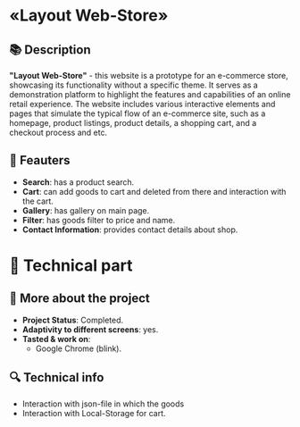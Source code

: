 # «Layout Web-Store»
## 📚 Description
  **"Layout Web-Store"** - this website is a prototype for an e-commerce store, showcasing its functionality without a specific theme. It serves as a demonstration platform to highlight the features and capabilities 
  of an online retail experience. The website includes various interactive elements and pages that simulate the typical flow of an e-commerce site, such as a homepage, product listings, product details, a shopping cart, 
  and a checkout process and etc.
## 📑 Feauters
  *	**Search**: has a product search.
  *	**Cart**: can add goods to cart and deleted from there and interaction with the cart. 
  *	**Gallery**: has gallery on main page.
  *	**Filter**: has goods filter to price and name.
  *	**Contact Information**: provides contact details about shop.
# 🔧 Technical part
## 📖 More about the project
  *	**Project Status**: Completed.
  *	**Adaptivity to different screens**: yes.
  *	**Tasted & work on**:
    *	Google Chrome (blink).
## 🔍 Technical info
  *	Interaction with json-file in which the goods
  *	Interaction with Local-Storage for cart.

